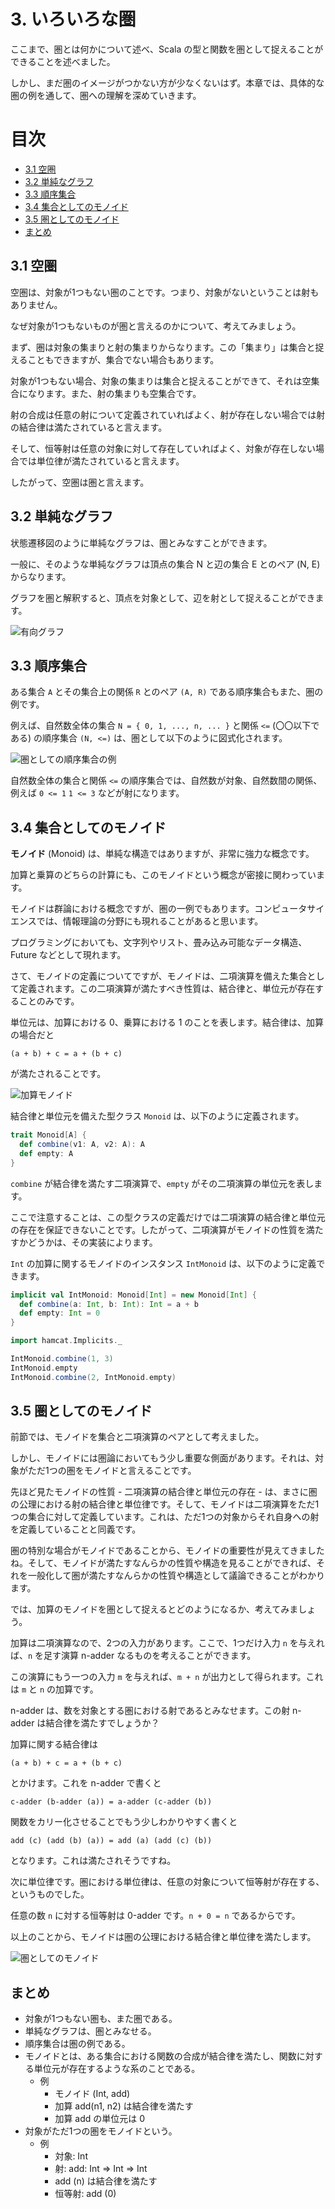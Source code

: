 <!-- omit in toc -->
# 3. いろいろな圏

ここまで、圏とは何かについて述べ、Scala の型と関数を圏として捉えることができることを述べました。

しかし、まだ圏のイメージがつかない方が少なくないはず。本章では、具体的な圏の例を通して、圏への理解を深めていきます。

<!-- omit in toc -->
# 目次

- [3.1 空圏](#31-空圏)
- [3.2 単純なグラフ](#32-単純なグラフ)
- [3.3 順序集合](#33-順序集合)
- [3.4 集合としてのモノイド](#34-集合としてのモノイド)
- [3.5 圏としてのモノイド](#35-圏としてのモノイド)
- [まとめ](#まとめ)


## 3.1 空圏

空圏は、対象が1つもない圏のことです。つまり、対象がないということは射もありません。

なぜ対象が1つもないものが圏と言えるのかについて、考えてみましょう。

まず、圏は対象の集まりと射の集まりからなります。この「集まり」は集合と捉えることもできますが、集合でない場合もあります。

対象が1つもない場合、対象の集まりは集合と捉えることができて、それは空集合になります。また、射の集まりも空集合です。

射の合成は任意の射について定義されていればよく、射が存在しない場合では射の結合律は満たされていると言えます。

そして、恒等射は任意の対象に対して存在していればよく、対象が存在しない場合では単位律が満たされていると言えます。

したがって、空圏は圏と言えます。

## 3.2 単純なグラフ

状態遷移図のように単純なグラフは、圏とみなすことができます。

一般に、そのような単純なグラフは頂点の集合 N と辺の集合 E とのペア (N, E) からなります。

グラフを圏と解釈すると、頂点を対象として、辺を射として捉えることができます。

![有向グラフ](./images/03_direct_graph.png)

## 3.3 順序集合

ある集合 `A` とその集合上の関係 `R` とのペア `(A, R)` である順序集合もまた、圏の例です。

例えば、自然数全体の集合 `N = { 0, 1, ..., n, ... }` と関係 `<=` (〇〇以下である) の順序集合 `(N, <=)` は、圏として以下のように図式化されます。

![圏としての順序集合の例](./images/natural_number_and_less_than_or_equals_to.png)

自然数全体の集合と関係 `<=` の順序集合では、自然数が対象、自然数間の関係、例えば `0 <= 1` `1 <= 3` などが射になります。

## 3.4 集合としてのモノイド 

**モノイド** (Monoid) は、単純な構造ではありますが、非常に強力な概念です。

加算と乗算のどちらの計算にも、このモノイドという概念が密接に関わっています。

モノイドは群論における概念ですが、圏の一例でもあります。コンピュータサイエンスでは、情報理論の分野にも現れることがあると思います。

プログラミングにおいても、文字列やリスト、畳み込み可能なデータ構造、Future などとして現れます。

さて、モノイドの定義についてですが、モノイドは、二項演算を備えた集合として定義されます。この二項演算が満たすべき性質は、結合律と、単位元が存在することのみです。

単位元は、加算における 0、乗算における 1 のことを表します。結合律は、加算の場合だと

```
(a + b) + c = a + (b + c)
```


が満たされることです。

![加算モノイド](./images/03_monoid.png)

結合律と単位元を備えた型クラス `Monoid` は、以下のように定義されます。

```scala
trait Monoid[A] {
  def combine(v1: A, v2: A): A
  def empty: A
}
```

`combine` が結合律を満たす二項演算で、`empty` がその二項演算の単位元を表します。

ここで注意することは、この型クラスの定義だけでは二項演算の結合律と単位元の存在を保証できないことです。したがって、二項演算がモノイドの性質を満たすかどうかは、その実装によります。

`Int` の加算に関するモノイドのインスタンス `IntMonoid` は、以下のように定義できます。

```scala
implicit val IntMonoid: Monoid[Int] = new Monoid[Int] {
  def combine(a: Int, b: Int): Int = a + b
  def empty: Int = 0
}
```

```scala mdoc
import hamcat.Implicits._

IntMonoid.combine(1, 3)
IntMonoid.empty
IntMonoid.combine(2, IntMonoid.empty)
```

## 3.5 圏としてのモノイド 

前節では、モノイドを集合と二項演算のペアとして考えました。

しかし、モノイドには圏論においてもう少し重要な側面があります。それは、対象がただ1つの圏をモノイドと言えることです。

先ほど見たモノイドの性質 - 二項演算の結合律と単位元の存在 - は、まさに圏の公理における射の結合律と単位律です。そして、モノイドは二項演算をただ1つの集合に対して定義しています。これは、ただ1つの対象からそれ自身への射を定義していることと同義です。

圏の特別な場合がモノイドであることから、モノイドの重要性が見えてきましたね。そして、モノイドが満たすなんらかの性質や構造を見ることができれば、それを一般化して圏が満たすなんらかの性質や構造として議論できることがわかります。

では、加算のモノイドを圏として捉えるとどのようになるか、考えてみましょう。

加算は二項演算なので、2つの入力があります。ここで、1つだけ入力 `n` を与えれば、`n` を足す演算 n-adder なるものを考えることができます。

この演算にもう一つの入力 `m` を与えれば、`m + n` が出力として得られます。これは `m` と `n` の加算です。

n-adder は、数を対象とする圏における射であるとみなせます。この射 n-adder は結合律を満たすでしょうか？

加算に関する結合律は

```
(a + b) + c = a + (b + c)
```

とかけます。これを n-adder で書くと

```
c-adder (b-adder (a)) = a-adder (c-adder (b))
```

関数をカリー化させることでもう少しわかりやすく書くと

```
add (c) (add (b) (a)) = add (a) (add (c) (b))
```

となります。これは満たされそうですね。

次に単位律です。圏における単位律は、任意の対象について恒等射が存在する、というものでした。

任意の数 `n` に対する恒等射は 0-adder です。`n + 0 = n` であるからです。

以上のことから、モノイドは圏の公理における結合律と単位律を満たします。

![圏としてのモノイド](./images/03_monoid_as_category.png)

## まとめ

- 対象が1つもない圏も、また圏である。
- 単純なグラフは、圏とみなせる。
- 順序集合は圏の例である。
- モノイドとは、ある集合における関数の合成が結合律を満たし、関数に対する単位元が存在するような系のことである。
  - 例
    - モノイド (Int, add)
    - 加算 add(n1, n2) は結合律を満たす
    - 加算 add の単位元は 0
- 対象がただ1つの圏をモノイドという。
  - 例
    - 対象: Int
    - 射: add: Int => Int => Int
    - add (n) は結合律を満たす
    - 恒等射: add (0)
